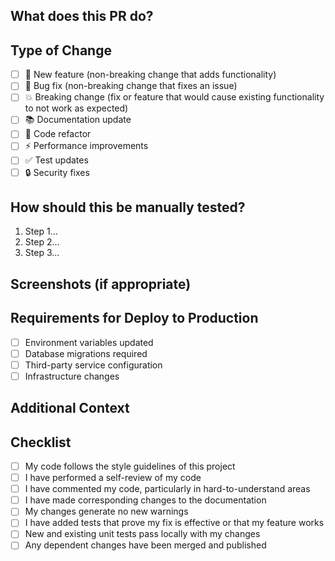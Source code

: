 ## What does this PR do?
<!-- Provide a clear and concise description of the changes -->

## Type of Change
<!-- Put an 'x' in all boxes that apply -->

- [ ] 🚀 New feature (non-breaking change that adds functionality)
- [ ] 🐛 Bug fix (non-breaking change that fixes an issue)
- [ ] 💥 Breaking change (fix or feature that would cause existing functionality to not work as expected)
- [ ] 📚 Documentation update
- [ ] 🧹 Code refactor
- [ ] ⚡ Performance improvements
- [ ] ✅ Test updates
- [ ] 🔒 Security fixes

## How should this be manually tested?
<!-- Provide step by step instructions on how to test the changes -->

1. Step 1...
2. Step 2...
3. Step 3...

## Screenshots (if appropriate)
<!-- Add screenshots to help explain your changes -->

## Requirements for Deploy to Production
<!-- List any specific requirements needed for deployment -->

- [ ] Environment variables updated
- [ ] Database migrations required
- [ ] Third-party service configuration
- [ ] Infrastructure changes

## Additional Context
<!-- Add any other context about the PR here -->

## Checklist
<!-- Put an 'x' in all boxes that apply -->

- [ ] My code follows the style guidelines of this project
- [ ] I have performed a self-review of my code
- [ ] I have commented my code, particularly in hard-to-understand areas
- [ ] I have made corresponding changes to the documentation
- [ ] My changes generate no new warnings
- [ ] I have added tests that prove my fix is effective or that my feature works
- [ ] New and existing unit tests pass locally with my changes
- [ ] Any dependent changes have been merged and published